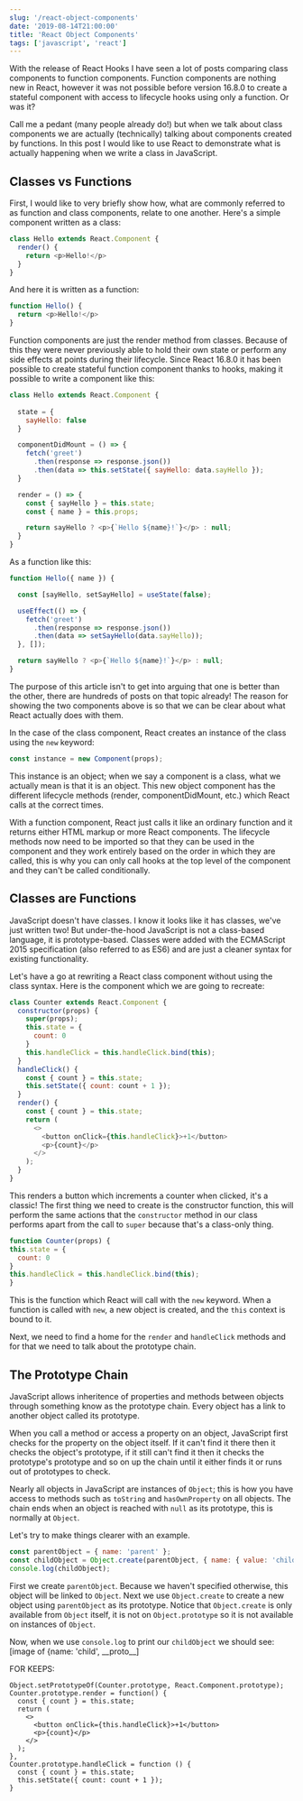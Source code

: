 ```yaml
---
slug: '/react-object-components'
date: '2019-08-14T21:00:00'
title: 'React Object Components'
tags: ['javascript', 'react']
---
```


With the release of React Hooks I have seen a lot of posts comparing class components to function components. Function components are nothing new in React, however it was not possible before version 16.8.0 to create a stateful component with access to lifecycle hooks using only a function. Or was it?

Call me a pedant (many people already do!) but when we talk about class components we are actually (technically) talking about components created by functions. In this post I would like to use React to demonstrate what is actually happening when we write a class in JavaScript.

## Classes vs Functions

First, I would like to very briefly show how, what are commonly referred to as function and class components, relate to one another. Here's a simple component written as a class:
```js
class Hello extends React.Component {
  render() {
    return <p>Hello!</p>
  }
}
```
And here it is written as a function:
```js
function Hello() {
  return <p>Hello!</p>
}
```
Function components are just the render method from classes. Because of this they were never previously able to hold their own state or perform any side effects at points during their lifecycle. Since React 16.8.0 it has been possible to create stateful function component thanks to hooks, making it possible to write a component like this:
```js
class Hello extends React.Component {
  
  state = {
    sayHello: false
  }

  componentDidMount = () => {
    fetch('greet')
      .then(response => response.json())
      .then(data => this.setState({ sayHello: data.sayHello });
  }

  render = () => {
    const { sayHello } = this.state;
    const { name } = this.props;

    return sayHello ? <p>{`Hello ${name}!`}</p> : null;
  }
}
```
As a function like this:
```js
function Hello({ name }) {

  const [sayHello, setSayHello] = useState(false);

  useEffect(() => {
    fetch('greet')
      .then(response => response.json())
      .then(data => setSayHello(data.sayHello));
  }, []);

  return sayHello ? <p>{`Hello ${name}!`}</p> : null;
}
```
The purpose of this article isn't to get into arguing that one is better than the other, there are hundreds of posts on that topic already! The reason for showing the two components above is so that we can be clear about what React actually does with them.

In the case of the class component, React creates an instance of the class using the `new` keyword:
```js
const instance = new Component(props);
```
This instance is an object; when we say a component is a class, what we actually mean is that it is an object. This new object component has the different lifecycle methods (render, componentDidMount, etc.) which React calls at the correct times.

With a function component, React just calls it like an ordinary function and it returns either HTML markup or more React components. The lifecycle methods now need to be imported so that they can be used in the component and they work entirely based on the order in which they are called, this is why you can only call hooks at the top level of the component and they can't be called conditionally.

## Classes __are__ Functions
JavaScript doesn't have classes. I know it looks like it has classes, we've just written two! But under-the-hood JavaScript is not a class-based language, it is prototype-based. Classes were added with the ECMAScript 2015 specification (also referred to as ES6) and are just a cleaner syntax for existing functionality.

Let's have a go at rewriting a React class component without using the class syntax. Here is the component which we are going to recreate:
```js
class Counter extends React.Component {
  constructor(props) {
    super(props);
    this.state = {
      count: 0
    }
    this.handleClick = this.handleClick.bind(this);
  }
  handleClick() {
    const { count } = this.state;
    this.setState({ count: count + 1 });
  }
  render() {
    const { count } = this.state;
    return (
      <>
        <button onClick={this.handleClick}>+1</button>
        <p>{count}</p>
      </>
    );
  }
}
```
This renders a button which increments a counter when clicked, it's a classic! The first thing we need to create is the constructor function, this will perform the same actions that the `constructor` method in our class performs apart from the call to `super` because that's a class-only thing.
```js
function Counter(props) {
this.state = {
  count: 0
}
this.handleClick = this.handleClick.bind(this);
}
```
This is the function which React will call with the `new` keyword. When a function is called with `new`, a new object is created, and the `this` context is bound to it. 

Next, we need to find a home for the `render` and `handleClick` methods and for that we need to talk about the prototype chain.

## The Prototype Chain

JavaScript allows inheritence of properties and methods between objects through something know as the prototype chain. Every object has a link to another object called its prototype. 

When you call a method or access a property on an object, JavaScript first checks for the property on the object itself. If it can't find it there then it checks the object's prototype, if it still can't find it then it checks the prototype's prototype and so on up the chain until it either finds it or runs out of prototypes to check.

Nearly all objects in JavaScript are instances of `Object`; this is how you have access to methods such as `toString` and `hasOwnProperty` on all objects. The chain ends when an object is reached with `null` as its prototype, this is normally at `Object`.

Let's try to make things clearer with an example.

```js
const parentObject = { name: 'parent' };
const childObject = Object.create(parentObject, { name: { value: 'child' } });
console.log(childObject);
```
First we create `parentObject`. Because we haven't specified otherwise, this object will be linked to `Object`. Next we use `Object.create` to create a new object using `parentObject` as its prototype. Notice that `Object.create` is only available from `Object` itself, it is not on `Object.prototype` so it is not available on instances of `Object`.

Now, when we use `console.log` to print our `childObject` we should see:
[image of {name: 'child', \_\_proto__]



FOR KEEPS:
```
Object.setPrototypeOf(Counter.prototype, React.Component.prototype);
Counter.prototype.render = function() {
  const { count } = this.state;
  return (
    <>
      <button onClick={this.handleClick}>+1</button>
      <p>{count}</p>
    </>
  );
},
Counter.prototype.handleClick = function () {
  const { count } = this.state;
  this.setState({ count: count + 1 });
}

```
